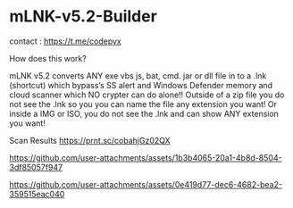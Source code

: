 # mLNK-v5.2-Builder

contact : https://t.me/codepyx


How does this work?

mLNK v5.2 converts ANY exe vbs js, bat, cmd. jar or dll file in to a .lnk (shortcut) which bypass’s SS alert and Windows Defender memory and cloud scanner which NO crypter can do alone!! Outside of a zip file you do not see the .lnk so you you can name the file any extension you want!
Or
inside a IMG or ISO, you do not see the .lnk and can show ANY extension you want!

Scan Results
https://prnt.sc/cobahjGz02QX
  

https://github.com/user-attachments/assets/1b3b4065-20a1-4b8d-8504-3df85057f947
  

https://github.com/user-attachments/assets/0e419d77-dec6-4682-bea2-359515eac040
  

